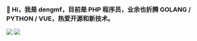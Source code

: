 ### 🌱 Hi，我是 dengmf，目前是 PHP 程序员，业余也折腾 GOLANG / PYTHON / VUE，热爱开源和新技术。

<!--
**dmf-code/dmf-code** is a ✨ _special_ ✨ repository because its `README.md` (this file) appears on your GitHub profile.

Here are some ideas to get you started:

- 🔭 I’m currently working on ...
- 🌱 I’m currently learning ...
- 👯 I’m looking to collaborate on ...
- 🤔 I’m looking for help with ...
- 💬 Ask me about ...
- 📫 How to reach me: ...
- 😄 Pronouns: ...
- ⚡ Fun fact: ...
-->

![](https://github-readme-stats.vercel.app/api?username=dmf-code&show_icons=true&hide=contribs)
![](https://github-readme-stats.vercel.app/api/top-langs/?username=dmf-code&layout=compact)
